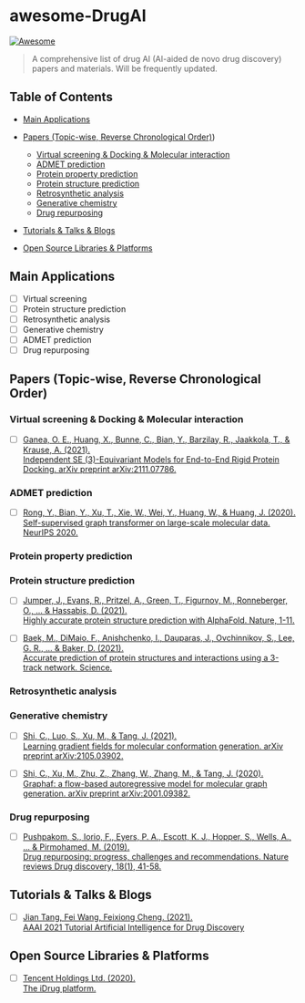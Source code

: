 # awesome-DrugAI
[![Awesome](https://cdn.rawgit.com/sindresorhus/awesome/d7305f38d29fed78fa85652e3a63e154dd8e8829/media/badge.svg)](https://github.com/sindresorhus/awesome#readme)
> A comprehensive list of drug AI (AI-aided de novo drug discovery) papers and materials. Will be frequently updated.


## Table of Contents
- [Main Applications](#main-applications)
- [Papers (Topic-wise, Reverse Chronological Order)](#papers-topic-wise-reverse-chronological-order))
    - [Virtual screening & Docking & Molecular interaction](#virtual-screening--docking--molecular-interaction)
    - [ADMET prediction](#admet-prediction)
    - [Protein property prediction](#protein-property-prediction)
    - [Protein structure prediction](#protein-structure-prediction)
    - [Retrosynthetic analysis](#retrosynthetic-analysis)
    - [Generative chemistry](#generative-chemistry)
    - [Drug repurposing](#drug-repurposing)


- [Tutorials & Talks & Blogs](#tutorials--talks--blogs)
- [Open Source Libraries & Platforms](#open-source-libraries--platforms)

## Main Applications

- [ ] Virtual screening
- [ ] Protein structure prediction
- [ ] Retrosynthetic analysis
- [ ] Generative chemistry
- [ ] ADMET prediction
- [ ] Drug repurposing

## Papers (Topic-wise, Reverse Chronological Order)

### Virtual screening & Docking & Molecular interaction

- [ ] [Ganea, O. E., Huang, X., Bunne, C., Bian, Y., Barzilay, R., Jaakkola, T., & Krause, A. (2021). \
  Independent SE (3)-Equivariant Models for End-to-End Rigid Protein Docking. arXiv preprint arXiv:2111.07786.](https://arxiv.org/abs/2111.07786)

### ADMET prediction

- [ ] [Rong, Y., Bian, Y., Xu, T., Xie, W., Wei, Y., Huang, W., & Huang, J. (2020). \
 Self-supervised graph transformer on large-scale molecular data. NeurIPS 2020.](https://arxiv.org/abs/2007.02835)


### Protein property prediction

### Protein structure prediction

- [ ] [Jumper, J., Evans, R., Pritzel, A., Green, T., Figurnov, M., Ronneberger, O., ... & Hassabis, D. (2021). \
 Highly accurate protein structure prediction with AlphaFold. Nature, 1-11.](https://www.nature.com/articles/s41586-021-03819-2)

- [ ] [Baek, M., DiMaio, F., Anishchenko, I., Dauparas, J., Ovchinnikov, S., Lee, G. R., ... & Baker, D. (2021). \
 Accurate prediction of protein structures and interactions using a 3-track network. Science.](https://www.biorxiv.org/content/10.1101/2021.06.14.448402v1.abstract)

### Retrosynthetic analysis

### Generative chemistry

- [ ] [Shi, C., Luo, S., Xu, M., & Tang, J. (2021). \
 Learning gradient fields for molecular conformation generation. arXiv preprint arXiv:2105.03902.](https://arxiv.org/abs/2105.03902)

- [ ] [Shi, C., Xu, M., Zhu, Z., Zhang, W., Zhang, M., & Tang, J. (2020). \
 Graphaf: a flow-based autoregressive model for molecular graph generation. arXiv preprint arXiv:2001.09382.](https://arxiv.org/abs/2001.09382)


### Drug repurposing

- [ ] [Pushpakom, S., Iorio, F., Eyers, P. A., Escott, K. J., Hopper, S., Wells, A., ... & Pirmohamed, M. (2019). \
  Drug repurposing: progress, challenges and recommendations. Nature reviews Drug discovery, 18(1), 41-58.](https://www.nature.com/articles/nrd.2018.168/boxes/bx5)


## Tutorials & Talks & Blogs

- [ ] [Jian Tang, Fei Wang, Feixiong Cheng. (2021). \
AAAI 2021 Tutorial Artificial Intelligence for Drug Discovery](https://deepgraphlearning.github.io/DrugTutorial_AAAI2021/)


## Open Source Libraries & Platforms

- [ ] [Tencent Holdings Ltd. (2020). \
The iDrug platform.](https://drug.ai.tencent.com/en)
